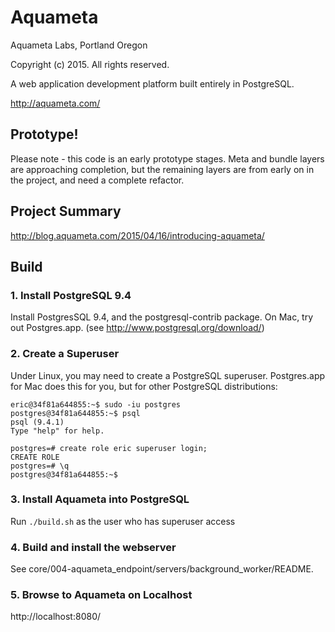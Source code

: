 # Aquameta

Aquameta Labs, Portland Oregon

Copyright (c) 2015.  All rights reserved.

A web application development platform built entirely in PostgreSQL.

http://aquameta.com/

## Prototype!

Please note - this code is an early prototype stages.  Meta and bundle layers are approaching completion, but the remaining layers are from early on in the project, and need a complete refactor.

## Project Summary

http://blog.aquameta.com/2015/04/16/introducing-aquameta/

## Build
### 1. Install PostgreSQL 9.4
Install PostgresSQL 9.4, and the postgresql-contrib package.  On Mac, try out Postgres.app.  (see http://www.postgresql.org/download/)

### 2. Create a Superuser
Under Linux, you may need to create a PostgreSQL superuser.  Postgres.app for Mac does this for you, but for other PostgreSQL distributions:
```
eric@34f81a644855:~$ sudo -iu postgres
postgres@34f81a644855:~$ psql
psql (9.4.1)
Type "help" for help.

postgres=# create role eric superuser login;
CREATE ROLE
postgres=# \q
postgres@34f81a644855:~$
```

### 3. Install Aquameta into PostgreSQL
Run `./build.sh` as the user who has superuser access

### 4. Build and install the webserver
See core/004-aquameta_endpoint/servers/background_worker/README.

### 5. Browse to Aquameta on Localhost
http://localhost:8080/
